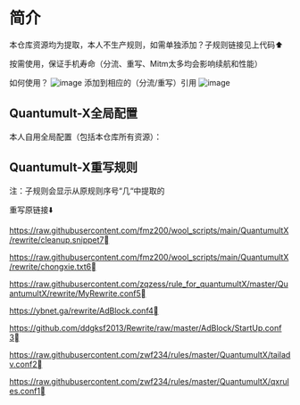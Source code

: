 # 简介

本仓库资源均为提取，本人不生产规则，如需单独添加？子规则链接见上代码⬆️

按需使用，保证手机寿命（分流、重写、Mitm太多均会影响续航和性能）

如何使用？
![image](https://github.com/Du23456/Quantumult-X/assets/127875782/bc63cbfa-56f7-4d3e-99a0-f6f9a0b119a2)
添加到相应的（分流/重写）引用
![image](https://github.com/Du23456/Quantumult-X/assets/127875782/b73e6b8e-6b63-42a8-9181-740b60fa63b8)


## Quantumult-X全局配置

本人自用全局配置（包括本仓库所有资源）：

## Quantumult-X重写规则

注：子规则会显示从原规则序号“几“中提取的

重写原链接⬇️

https://raw.githubusercontent.com/fmz200/wool_scripts/main/QuantumultX/rewrite/cleanup.snippet7⃣️

https://raw.githubusercontent.com/fmz200/wool_scripts/main/QuantumultX/rewrite/chongxie.txt6⃣️

https://raw.githubusercontent.com/zqzess/rule_for_quantumultX/master/QuantumultX/rewrite/MyRewrite.conf5⃣

https://ybnet.ga/rewrite/AdBlock.conf4⃣️

https://github.com/ddgksf2013/Rewrite/raw/master/AdBlock/StartUp.conf3⃣️

https://raw.githubusercontent.com/zwf234/rules/master/QuantumultX/tailadv.conf2⃣️

https://raw.githubusercontent.com/zwf234/rules/master/QuantumultX/qxrules.conf1⃣️
